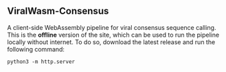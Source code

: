 ## ViralWasm-Consensus 

A client-side WebAssembly pipeline for viral consensus sequence calling. This is the **offline** version of the site, which can be used to run the pipeline locally without internet. To do so, download the latest release and run the following command:

```python3 -m http.server```